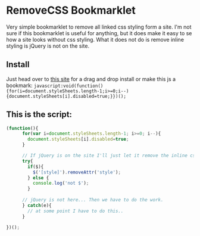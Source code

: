 # RemoveCSS Bookmarklet
Very simple bookmarklet to remove all linked css styling form a site. I'm not sure if this bookmarklet is useful for anything, but it does make it easy to se how a site looks without css styling. What it does not do is remove inline styling is jQuery is not on the site.
  
## Install
Just head over to [this site](http://bobille.github.com/RemoveCSS-Bookmarklet/) for a drag and drop install or make this js a bookmark:
`javascript:void(function(){for(i=document.styleSheets.length-1;i>=0;i--){document.styleSheets[i].disabled=true;}})();`

## This is the script:
```javascript
(function(){
      for(var i=document.styleSheets.length-1; i>=0; i--){
        document.styleSheets[i].disabled=true;
      }

      // If jQuery is on the site I'll just let it remove the inline css
      try{
        if($){
          $('[style]').removeAttr('style');
        } else {
          console.log('not $');
        }
      
      // jQuery is not here... Then we have to do the work.  
      } catch(e){
        // at some point I have to do this..
      }
      
})();
```